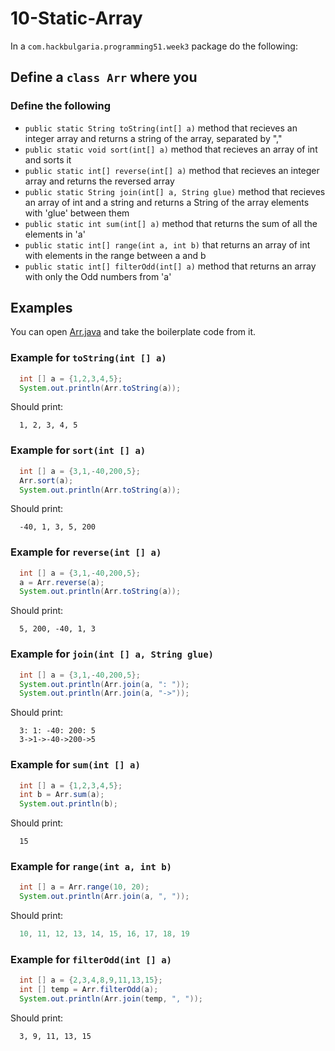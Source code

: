 # 10-Static-Array

In a `com.hackbulgaria.programming51.week3` package do the following:

## Define a `class Arr` where you

### Define the following

* `public static String toString(int[] a)` method that recieves an integer array and returns a string of the array, separated by ","
* `public static void sort(int[] a)` method that recieves an array of int and sorts it
* `public static int[] reverse(int[] a)` method that recieves an integer array and returns the reversed array
* `public static String join(int[] a, String glue)` method that recieves an array of int and a string and returns a String of the array elements with 'glue' between them
* `public static int sum(int[] a)` method that returns the sum of all the elements in 'a'
* `public static int[] range(int a, int b)` that returns an array of int with elements in the range between a and b
* `public static int[] filterOdd(int[] a)` method that returns an array with only the Odd numbers from 'a'

## Examples

You can open [Arr.java](Arr.java) and take the boilerplate code from it.


### Example for `toString(int [] a)`

```java
  int [] a = {1,2,3,4,5};
  System.out.println(Arr.toString(a));
```

Should print:

```
  1, 2, 3, 4, 5
```

### Example for `sort(int [] a)`

```java
  int [] a = {3,1,-40,200,5};
  Arr.sort(a);
  System.out.println(Arr.toString(a));
```

Should print:

```
  -40, 1, 3, 5, 200
```

### Example for `reverse(int [] a)`

```java
  int [] a = {3,1,-40,200,5};
  a = Arr.reverse(a);
  System.out.println(Arr.toString(a));
```

Should print:

```
  5, 200, -40, 1, 3
```

### Example for `join(int [] a, String glue)`

```java
  int [] a = {3,1,-40,200,5};
  System.out.println(Arr.join(a, ": "));
  System.out.println(Arr.join(a, "->"));
```

Should print:

```
  3: 1: -40: 200: 5
  3->1->-40->200->5
```

### Example for `sum(int [] a)`

```java
  int [] a = {1,2,3,4,5};
  int b = Arr.sum(a);
  System.out.println(b);
```

Should print:

```
  15
```

### Example for `range(int a, int b)`

```java
  int [] a = Arr.range(10, 20);
  System.out.println(Arr.join(a, ", "));
```

Should print:

```java
  10, 11, 12, 13, 14, 15, 16, 17, 18, 19
```

### Example for `filterOdd(int [] a)`

```java
  int [] a = {2,3,4,8,9,11,13,15};
  int [] temp = Arr.filterOdd(a);
  System.out.println(Arr.join(temp, ", "));
```

Should print:

```
  3, 9, 11, 13, 15
```